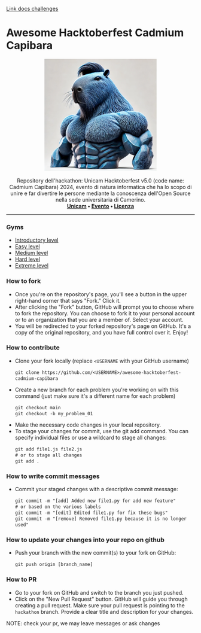 [Link docs challenges](https://docs.google.com/document/d/1snsqBfRR-UTHfbXY8euCrLMi-uokF9phZtwXvVml5FE/edit)


# Awesome Hacktoberfest Cadmium Capibara
<p align="center">
  <img src=".github/img/cobalt_capybara.png" height="300">
</p>
<p align="center">
  Repository dell'hackathon: Unicam Hacktoberfest v5.0 (code name: Cadmium Capibara) 2024, evento di natura informatica che ha lo scopo di unire e far divertire le persone mediante la conoscenza dell'Open Source nella sede universitaria di Camerino. 
  <br>
  <b>
      <a href="https://www.unicam.it/">Unicam</a> • 
      <a href="https://hacktoberfest.com/">Evento</a> • 
      <a href="LICENSE">Licenza</a>
  </b>
</p>

---

### Gyms
- [Introductory level](https://github.com/hacktoberfest-uicam/awesome-hacktoberfest-beryllium-bear/tree/introductory_level_problems)
- [Easy level](https://github.com/hacktoberfest-unicam/awesome-hacktoberfest-beryllium-bear/tree/easy_level_problems)
- [Medium level](https://github.com/hacktoberfest-unicam/awesome-hacktoberfest-beryllium-bear/tree/medium_level_problems)
- [Hard level](https://github.com/hacktoberfest-unicam/awesome-hacktoberfest-beryllium-bear/tree/hard_level_problems)
- [Extreme level](https://github.com/hacktoberfest-unicam/awesome-hacktoberfest-beryllium-bear/tree/extreme_level_problems)

### How to fork
* Once you're on the repository's page, you'll see a button in the upper right-hand corner that says "Fork." Click it.
* After clicking the "Fork" button, GitHub will prompt you to choose where to fork the repository. You can choose to fork it to your personal account or to an organization that you are a member of. Select your account.
* You will be redirected to your forked repository's page on GitHub. It's a copy of the original repository, and you have full control over it. Enjoy!
### How to contribute
* Clone your fork locally (replace `<USERNAME` with your GitHub username)
  ```
  git clone https://github.com/<USERNAME>/awesome-hacktoberfest-cadmium-capibara
  ```
* Create a new branch for each problem you're working on with this command (just make sure it's a different name for each problem)
  ```
  git checkout main
  git checkout -b my_problem_01
  ```
* Make the necessary code changes in your local repository.
* To stage your changes for commit, use the git add command. You can specify individual files or use a wildcard to stage all changes:
  ```
  git add file1.js file2.js
  # or to stage all changes
  git add .
  ```
### How to write commit messages
* Commit your staged changes with a descriptive commit message:
  ```
  git commit -m "[add] Added new file1.py for add new feature"
  # or based on the various labels
  git commit -m "[edit] Edited file1.py for fix these bugs"
  git commit -m "[remove] Removed file1.py because it is no longer used"
  ```
### How to update your changes into your repo on github
* Push your branch with the new commit(s) to your fork on GitHub:
  ```
  git push origin [branch_name]
  ```
### How to PR
* Go to your fork on GitHub and switch to the branch you just pushed.
* Click on the "New Pull Request" button. GitHub will guide you through creating a pull request. Make sure your pull request is pointing to the `hackathon` branch. Provide a clear title and description for your changes.

NOTE: check your pr, we may leave messages or ask changes
